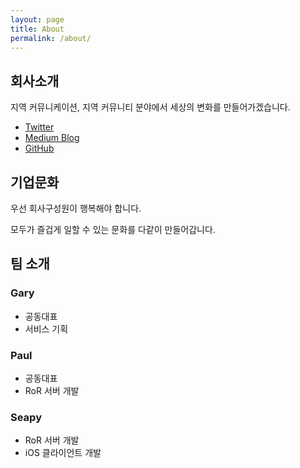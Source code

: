 ```yaml
---
layout: page
title: About
permalink: /about/
---
```


## 회사소개
지역 커뮤니케이션, 지역 커뮤니티 분야에서 세상의 변화를 만들어가겠습니다.

- [Twitter](https://twitter.com/n42team)
- [Medium Blog](https://medium.com/n42-corp)
- [GitHub](https://github.com/n42corp/)

## 기업문화
우선 회사구성원이 행복해야 합니다.

모두가 즐겁게 일할 수 있는 문화를 다같이 만들어갑니다.

## 팀 소개
### Gary
- 공동대표
- 서비스 기획

### Paul
- 공동대표
- RoR 서버 개발

### Seapy
- RoR 서버 개발
- iOS 클라이언트 개발
